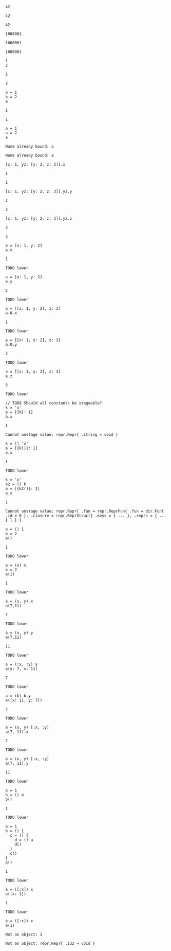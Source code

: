 ```
42

42

42
```

```
1000001

1000001

1000001
```

```
1
2

2

2
```

```
a = 1
b = 2
a

1

1
```

```
a = 1
a = 2
a

Name already bound: a

Name already bound: a
```

```
[x: 1, yz: [y: 2, z: 3]].x

1

1
```

```
[x: 1, yz: [y: 2, z: 3]].yz.y

2

2
```

```
[x: 1, yz: [y: 2, z: 3]].yz.z

3

3
```

```
a = [x: 1, y: 2]
a.x

1

TODO lower
```

```
a = [x: 1, y: 2]
a.y

2

TODO lower
```

```
a = [[x: 1, y: 2], z: 3]
a.0.x

1

TODO lower
```

```
a = [[x: 1, y: 2], z: 3]
a.0.y

2

TODO lower
```

```
a = [[x: 1, y: 2], z: 3]
a.z

3

TODO lower
```

```
// TODO Should all constants be stageable?
k = 'x'
a = [{k}: 1]
a.x

1

Cannot unstage value: repr.Repr{ .string = void }
```

```
k = () 'x'
a = [{k()}: 1]
a.x

1

TODO lower
```

```
k = 'x'
k2 = () k
a = [{k2()}: 1]
a.x

1

Cannot unstage value: repr.Repr{ .fun = repr.ReprFun{ .fun = dir.Fun{ .id = 0 }, .closure = repr.ReprStruct{ .keys = { ... }, .reprs = { ... } } } }
```

```
a = () 1
b = 2
a()

1

TODO lower
```

```
a = (x) x
b = 2
a(1)

1

TODO lower
```

```
a = (x, y) x
a(7,11)

7

TODO lower
```

```
a = (x, y) y
a(7,11)

11

TODO lower
```

```
a = (:x, :y) y
a(y: 7, x: 11)

7

TODO lower
```

```
a = (b) b.y
a([x: 11, y: 7])

7

TODO lower
```

```
a = (x, y) [:x, :y]
a(7, 11).x

7

TODO lower
```

```
a = (x, y) [:x, :y]
a(7, 11).y

11

TODO lower
```

```
a = 1
b = () a
b()

1

TODO lower
```

```
a = 1
b = () {
  c = () {
    d = () a
    d()
  }
  c()
}
b()

1

TODO lower
```

```
a = ([:x]) x
a([x: 1])

1

TODO lower
```

```
a = ([:x]) x
a(1)

Not an object: 1

Not an object: repr.Repr{ .i32 = void }
```